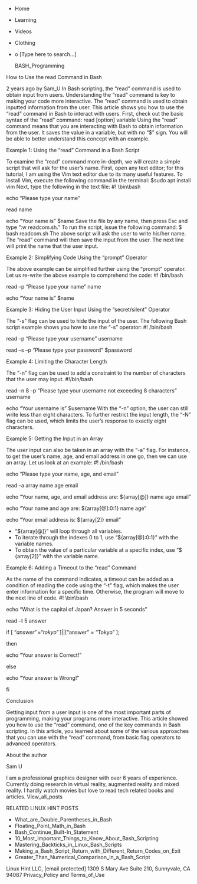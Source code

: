 





















































* Home
* Learning
* Videos
* Clothing
*
  o [Type here to search...]


   BASH_Programming


How to Use the read Command in Bash

2 years ago
by Sam_U
In Bash scripting, the “read” command is used to obtain input from users.
Understanding the “read” command is key to making your code more interactive.
The “read” command is used to obtain inputted information from the user. This
article shows you how to use the “read” command in Bash to interact with users.
First, check out the basic syntax of the “read” command:
read [option] variable
Using the “read” command means that you are interacting with Bash to obtain
information from the user. It saves the value in a variable, but with no “$”
sign. You will be able to better understand this concept with an example.

Example 1: Using the “read” Command in a Bash Script

To examine the “read” command more in-depth, we will create a simple script
that will ask for the user’s name. First, open any text editor; for this
tutorial, I am using the Vim text editor due to its many useful features. To
install Vim, execute the following command in the terminal:
$sudo apt install vim
Next, type the following in the text file:
#! \bin\bash

echo “Please type your name”

read name

echo “Your name is” $name
Save the file by any name, then press Esc and type “:w readcom.sh.” To run the
script, issue the following command:
$ bash readcom.sh
The above script will ask the user to write his/her name. The “read” command
will then save the input from the user. The next line will print the name that
the user input.

Example 2: Simplifying Code Using the “prompt” Operator

The above example can be simplified further using the “prompt” operator. Let us
re-write the above example to comprehend the code:
#! /bin/bash

read –p “Please type your name” name

echo “Your name is” $name

Example 3: Hiding the User Input Using the “secret/silent” Operator

The “-s” flag can be used to hide the input of the user. The following Bash
script example shows you how to use the “-s” operator:
#! /bin/bash

read –p “Please type your username” username

read –s –p “Please type your password” $password

Example 4: Limiting the Character Length

The “-n” flag can be used to add a constraint to the number of characters that
the user may input.
#!/bin/bash

read –n 8 –p “Please type your username not exceeding 8 characters” username

echo “Your username is” $username
With the “-n” option, the user can still write less than eight characters. To
further restrict the input length, the “-N” flag can be used, which limits the
user’s response to exactly eight characters.

Example 5: Getting the Input in an Array

The user input can also be taken in an array with the “-a” flag. For instance,
to get the user’s name, age, and email address in one go, then we can use an
array. Let us look at an example:
#! /bin/bash

echo “Please type your name, age, and email”

read –a array name age email

echo “Your name, age, and email address are: ${array[@]} name age email”

echo “Your name and age are: ${array[@]:0:1} name age”

echo “Your email address is: ${array[2]} email”

* “${array[@]}” will loop through all variables.
* To iterate through the indexes 0 to 1, use “${array[@]:0:1}” with the
  variable names.
* To obtain the value of a particular variable at a specific index, use “$
  {array[2]}” with the variable name.


Example 6: Adding a Timeout to the “read” Command

As the name of the command indicates, a timeout can be added as a condition of
reading the code using the “-t” flag, which makes the user enter information
for a specific time. Otherwise, the program will move to the next line of code.
#! \bin\bash

echo “What is the capital of Japan? Answer in 5 seconds”

read –t 5 answer


if [ “$answer” = “tokyo” ] || [ “$answer” = “Tokyo” ];

then

echo “Your answer is Correct!”

else

echo “Your answer is Wrong!”

fi

Conclusion

Getting input from a user input is one of the most important parts of
programming, making your programs more interactive. This article showed you how
to use the “read” command, one of the key commands in Bash scripting. In this
article, you learned about some of the various approaches that you can use with
the “read” command, from basic flag operators to advanced operators.


About the author


Sam U

I am a professional graphics designer with over 6 years of experience.
Currently doing research in virtual reality, augmented reality and mixed
reality.
I hardly watch movies but love to read tech related books and articles.
View_all_posts

RELATED LINUX HINT POSTS


* What_are_Double_Parentheses_in_Bash
* Floating_Point_Math_in_Bash
* Bash_Continue_Built-In_Statement
* 10_Most_Important_Things_to_Know_About_Bash_Scripting
* Mastering_Backticks_in_Linux_Bash_Scripts
* Making_a_Bash_Script_Return_with_Different_Return_Codes_on_Exit
* Greater_Than_Numerical_Comparison_in_a_Bash_Script

Linux Hint LLC, [email protected]
1309 S Mary Ave Suite 210, Sunnyvale, CA 94087
 Privacy_Policy and Terms_of_Use
